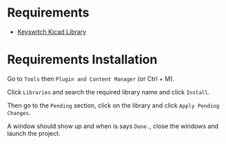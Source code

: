 # Requirements
* [Keyswitch Kicad Library](https://github.com/perigoso/keyswitch-kicad-library)

# Requirements Installation
Go to ``Tools`` then ``Plugin and Content Manager`` (or Ctrl + M).

Click ``Libraries`` and search the required library name and click ``Install``.

Then go to the ``Pending`` section, click on the library and click ``Apply Pending Changes``.

A window should show up and when is says ``Done.``, close the windows and launch the project.